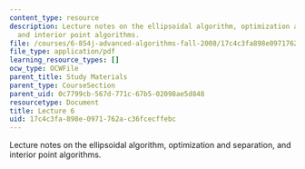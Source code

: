 ```yaml
---
content_type: resource
description: Lecture notes on the ellipsoidal algorithm, optimization and separation,
  and interior point algorithms.
file: /courses/6-854j-advanced-algorithms-fall-2008/17c4c3fa898e0971762ac36fcecffebc_lect10_01.pdf
file_type: application/pdf
learning_resource_types: []
ocw_type: OCWFile
parent_title: Study Materials
parent_type: CourseSection
parent_uid: 0c7799cb-567d-771c-67b5-02098ae5d848
resourcetype: Document
title: Lecture 6
uid: 17c4c3fa-898e-0971-762a-c36fcecffebc
---
```

Lecture notes on the ellipsoidal algorithm, optimization and separation, and interior point algorithms.

